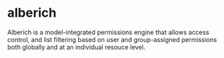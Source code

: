 alberich
========

Alberich is a model-integrated permissions engine that allows access control, and list filtering based on  user and group-assigned permissions both globally and at an individual resouce level.